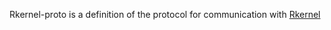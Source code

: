 Rkernel-proto is a definition of the protocol for communication with [Rkernel](https://github.com/JetBrains/Rkernel) 